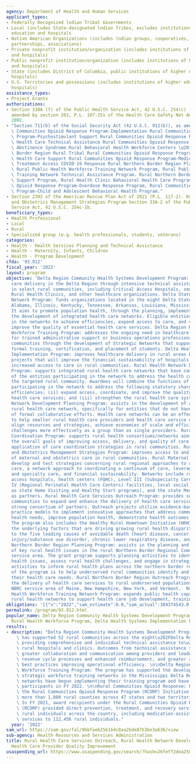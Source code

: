 ```yaml
---
agency: Department of Health and Human Services
applicant_types:
- Federally Recognized lndian Tribal Governments
- Local (includes State-designated lndian Tribes, excludes institutions of higher
  education and hospitals
- Native American Organizations (includes lndian groups, cooperatives, corporations,
  partnerships, associations)
- Private nonprofit institution/organization (includes institutions of higher education
  and hospitals)
- Public nonprofit institution/organization (includes institutions of higher education
  and hospitals)
- State (includes District of Columbia, public institutions of higher education and
  hospitals)
- U.S. Territories and possessions (includes institutions of higher education and
  hospitals)
assistance_types:
- Project Grants
authorizations:
- Section 330A (f) of the Public Health Service Act, 42 U.S.C. 254(c) (e) (f), as
  amended by section 201, P.L. 107-251 of the Health Care Safety Net Amendments of
  2002.
- "Section 711(b) of the Social Security Act (42 U.S.C. 912(b)), as amended. Rural\
  \ Communities Opioid Response Program-Implementation Rural Communities Opioid Response\
  \ Program-Psychostimulant Support Rural Communities Opioid Response Program-Behavioral\
  \ Health Care Technical Assistance Rural Communities Opioid Response Program-Neonatal\
  \ Abstinence Syndrome Rural Behavioral Health Workforce Centers \u2013 Northern\
  \ Border Region Rural Tribal Rural Communities Opioid Response Program-Behavioral\
  \ Health Care Support Rural Communities Opioid Response Program-Medication Assisted\
  \ Treatment Access COVID-19 Response Rural Northern Border Region Planning Program\
  \ Rural Public Health Workforce Training Network Program, Rural Public Health Workforce\
  \ Training Network Technical Assistance Program. Rural Northern Border Region Healthcare\
  \ Support Program, Rural Health Clinic Behavioral Health Care Program, Rural Communities\
  \ Opioid Response Program-Overdose Response Program, Rural Communities Opioid Response\
  \ Program-Child and Adolescent Behavioral Health Program."
- Section 2302 of the American Rescue Plan Act of 2021 (P.L. 117-2). Rural Maternity
  and Obstetrics Management Strategies Program Section 33A-2 of the Public Health
  Service Act, 42 U.S.C. 254c-1b.
beneficiary_types:
- Health Professional
- Local
- Rural
- Specialized group (e.g. health professionals, students, veterans)
categories:
- Health - Health Services Planning and Technical Assistance
- Health - Maternity, Infants, Children
- Health - Program Development
cfda: '93.912'
fiscal_year: '2022'
layout: program
objective: 'Delta Region Community Health Systems Development Program: enhances health
  care delivery in the Delta Region through intensive technical assistance to providers
  in select rural communities, including Critical Access Hospitals, small rural hospitals,
  Rural Health Clinics, and other healthcare organizations. Delta States Rural Development
  Network Program: funds organizations located in the eight Delta States, which include
  Alabama, Illinois, Kentucky, Tennessee, Arkansas, Louisiana, Mississippi and Missouri.
  It aims to promote population health, through the planning, implementation, and
  the development of integrated health care networks. Eligible entities participate
  in the networks to achieve efficiencies, expand access to care, and coordinate and
  improve the quality of essential health care services. Delta Region Rural Health
  Workforce Training Program: addresses the ongoing need in healthcare facilities
  for trained administrative support or business operations professionals in rural
  communities through the development of Strategic Networks that support recruitment,
  formal training, certification, and placement of students. Delta Health Systems
  Implementation Program: improves healthcare delivery in rural areas by implementing
  projects that will improve the financial sustainability of hospitals and allow for
  increased access to care in rural communities. Rural Health Network Development
  Program: supports integrated rural health care networks that have combined the functions
  of the entities participating in the network to address the health care needs of
  the targeted rural community. Awardees will combine the functions of the entities
  participating in the network to address the following statutory charges: (i) achieve
  efficiencies; (ii) expand access, coordinate, and improve the quality of essential
  health care services; and (iii) strengthen the rural health care system. Rural Health
  Network Development Planning Program: assists in the development of an integrated
  rural health care network, specifically for entities that do not have a history
  of formal collaborative efforts. Health care networks can be an effective strategy
  to help smaller rural health care providers and health care service organizations
  align resources and strategies, achieve economies of scale and efficiency, and address
  challenges more effectively as a group than as single providers. Rural Health Care
  Coordination Program: supports rural health consortiums/networks aiming to achieving
  the overall goals of improving access, delivery, and quality of care through the
  application of care coordination strategies in rural communities. Rural Maternity
  and Obstetrics Management Strategies Program: improves access to and continuity
  of maternal and obstetrics care in rural communities. Rural Maternal Health Networks
  develop and test strategies concerning rural regional approaches to risk appropriate
  care, a network approach to coordinating a continuum of care, leveraging telehealth
  and specialty care, and financial sustainability. Networks include rural or critical
  access hospitals, health centers (FQHC), Level III (Subspecialty Care) or Level
  IV (Regional Perinatal Health Care Centers) facilities, local social services (such
  as state Home Visiting and Healthy Start programs), and the state Medicaid agency,
  as partners. Rural Health Care Services Outreach Program: provides support to rural
  communities to expand and enhance the delivery of health care services through a
  strong consortium of partners. Outreach projects utilize evidence-based or promising
  practice models to implement innovative approaches that address community identified
  health needs, improve population health, demonstrate health outcomes and sustainability.
  The program also includes the Healthy Rural Hometown Initiative (HRHI) to address
  the underlying factors that are driving growing rural health disparities related
  to the five leading causes of avoidable death (heart disease, cancer, unintentional
  injury/substance use disorder, chronic lower respiratory disease, and stroke). Rural
  Northern Border Region Planning Program: assists in the planning and identifying
  of key rural health issues in the rural Northern Border Regional Commission (NBRC)
  service area. The grant program supports planning activities to identify key rural
  health issues, assess rural health challenges, and engage in strategic planning
  activities to inform rural health plans across the northern border region. The goal
  of the program is to help underserved rural communities identify and better address
  their health care needs. Rural Northern Border Region Outreach Program: promotes
  the delivery of health care services to rural underserved populations in the rural
  NBRC service area of Maine, New Hampshire, New York, and Vermont.  Rural Public
  Health Workforce Training Network Program: expands public health capacity by establishing
  rural health networks to support health care job development, training and placement'
obligations: '[{"x":"2022","sam_estimate":0.0,"sam_actual":304374543.0,"usa_spending_actual":154222975.01},{"x":"2023","sam_estimate":188236454.0,"sam_actual":0.0,"usa_spending_actual":42275342.35},{"x":"2024","sam_estimate":222990886.0,"sam_actual":0.0,"usa_spending_actual":0.0}]'
permalink: /program/93.912.html
popular_name: Delta Region Community Health Systems Development Program, Delta Region
  Rural Health Workforce Program, Delta Health Systems Implementation Prog
results:
- description: "Delta Region Community Health Systems Development Program: The program\
    \ has supported 52 rural communities across the eight\u202FDelta Region states,\
    \ providing comprehensive and individual technical assistance to\u202Fparticipating\
    \ rural hospitals and clinics. Outcomes from technical assistance services include\
    \ greater collaboration and communication among providers and leaders, improved\
    \ revenue cycle processes and enhanced reimbursement, and greater adoption of\
    \ best practices improving operational efficiency. \n\nDelta Region Rural Health\
    \ Workforce Training Program: The program has supported the development of five\
    \ strategic workforce training networks in the Mississippi Delta Region. Three\
    \ networks have begun implementing their training program and have enrolled 56\
    \ participants in FY 2022. \n\nRural Communities Opioid Response: Programs under\
    \ the Rural Communities Opioid Response Program (RCORP) Initiative have served\
    \ more than 1,800 rural counties across 47 states and two territories since 2018.\
    \ In FY 2021, award recipients under the Rural Communities Opioid Response Program\
    \ (RCORP) provided direct prevention, treatment, and recovery services to 2,050,439\
    \ rural individuals across the country, including medication-assisted treatment\
    \ services to 112,456 rural individuals."
  year: '2022'
sam_url: https://sam.gov/fal/9bbfaeb256164c8aa2bde87b3be3a636/view
sub-agency: Health Resources and Services Administration
title: Rural Health Care Services Outreach, Rural Health Network Development and Small
  Health Care Provider Quality Improvement
usaspending_url: https://www.usaspending.gov/search/?hash=26feff2dea250e020eba87813114779f
---
```

